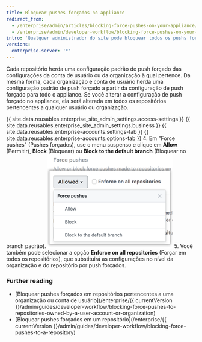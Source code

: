 ```yaml
---
title: Bloquear pushes forçados no appliance
redirect_from:
  - /enterprise/admin/articles/blocking-force-pushes-on-your-appliance/
  - /enterprise/admin/developer-workflow/blocking-force-pushes-on-your-appliance
intro: 'Qualquer administrador do site pode bloquear todos os pushs forçados em um appliance do {{ site.data.variables.product.prodname_ghe_server }}'
versions:
  enterprise-server: '*'
---
```


Cada repositório herda uma configuração padrão de push forçado das configurações da conta de usuário ou da organização à qual pertence. Da mesma forma, cada organização e conta de usuário herda uma configuração padrão de push forçado a partir da configuração de push forçado para todo o appliance. Se você alterar a configuração de push forçado no appliance, ela será alterada em todos os repositórios pertencentes a qualquer usuário ou organização.

{{ site.data.reusables.enterprise_site_admin_settings.access-settings }}
{{ site.data.reusables.enterprise_site_admin_settings.business }}
{{ site.data.reusables.enterprise-accounts.settings-tab }}
{{ site.data.reusables.enterprise-accounts.options-tab }}
4. Em "Force pushes" (Pushes forçados), use o menu suspenso e clique em **Allow** (Permitir), **Block** (Bloquear) ou **Block to the default branch** (Bloquear no branch padrão). ![Menu suspenso pushes forçados](/assets/images/enterprise/site-admin-settings/force-pushes-dropdown.png)
5. Você também pode selecionar a opção **Enforce on all repositories** (Forçar em todos os repositórios), que substituirá as configurações no nível da organização e do repositório por push forçados.

### Further reading

- [Bloquear pushes forçados em repositórios pertencentes a uma organização ou conta de usuário](/enterprise/{{ currentVersion }}/admin/guides/developer-workflow/blocking-force-pushes-to-repositories-owned-by-a-user-account-or-organization)
- [Bloquear pushes forçados em um repositório](/enterprise/{{ currentVersion }}/admin/guides/developer-workflow/blocking-force-pushes-to-a-repository)

